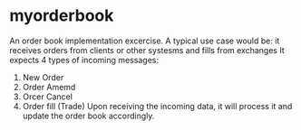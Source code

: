 # myorderbook
An order book implementation excercise.
A typical use case would be: it receives orders from clients or other systesms and fills from exchanges
It expects 4 types of incoming messages:
  1. New Order
  2. Order Amemd
  3. Orcer Cancel
  4. Order fill (Trade)
Upon receiving the incoming data, it will process it and update the order book accordingly.
